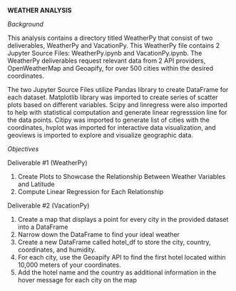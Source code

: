 
**WEATHER ANALYSIS**

*Background*

This analysis contains a directory titled WeatherPy that consist of two deliverables, WeatherPy and VacationPy.
This WeatherPy file contains 2 Jupyter Source Files: WeatherPy.ipynb and VacationPy.ipynb.
The WeatherPy deliverables request relevant data from 2 API providers, OpenWeatherMap and Geoapify, for over 500 cities within the desired coordinates.

The two Jupyter Source Files utilize Pandas library to create DataFrame for each dataset. Matplotlib library was imported to create series of scatter plots based on different variables. 
Scipy and linregress were also imported to help with statistical computation and generate linear regresssion line for the data points. Citipy was imported to generate list of cities with the coordinates,
hvplot was imported for interactive data visualization, and geoviews is imported to explore and visualize geographic data.

*Objectives*

Deliverable #1 (WeatherPy)

1. Create Plots to Showcase the Relationship Between Weather Variables and Latitude
2. Compute Linear Regression for Each Relationship

Deliverable #2 (VacationPy)

1. Create a map that displays a point for every city in the provided dataset into a DataFrame
2. Narrow down the DataFrame to find your ideal weather
3. Create a new DataFrame called hotel_df to store the city, country, coordinates, and humidity.
4. For each city, use the Geoapify API to find the first hotel located within 10,000 meters of your coordinates.
5. Add the hotel name and the country as additional information in the hover message for each city on the map

